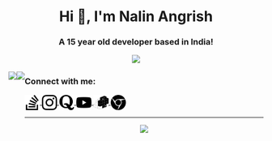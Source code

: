 <h1 align="center">Hi 👋, I'm Nalin Angrish</h1>
<h3 align="center">A 15 year old developer based in India!</h3>



<p align="center">
<p align="center"> <a href="https://github.com/ryo-ma/github-profile-trophy"><img src="https://github-profile-trophy.vercel.app/?username=Nalin-2005"/></a> </p>

<div align="center">
<img height=150 align="left" src="https://github-readme-stats.vercel.app/api?username=Nalin-2005&count_private=true&include_all_commits=true" />
<img height=150 align="left" src="https://github-readme-stats.vercel.app/api/top-langs/?username=Nalin-2005&layout=compact" />
</div>
</p>

<h3 align="left">Connect with me:</h3>
<p align="left">
  <a href="https://stackoverflow.com/users/12025232/nalin-yo" target="_blank">
    <img align="center" src="https://raw.githubusercontent.com/Nalin-2005/Nalin-2005/master/icons/stackoverflow.svg" height="30" width="30" />
  </a>
  <a href="https://instagram.com/nalin_2005" target="_blank">
    <img align="center" src="https://raw.githubusercontent.com/Nalin-2005/Nalin-2005/master/icons/instagram.svg" height="30" width="30" />
  </a>
  <a href="https://https://www.quora.com/profile/Nalin-Angrish" target="_blank">
    <img align="center" src='https://raw.githubusercontent.com/Nalin-2005/Nalin-2005/master/icons/quora.svg' height="30" width="30" >
  </a>
  <a href="https://www.youtube.com/channel/UCfvzT4VCQRebG8wM2kXkUEw" target="_blank">
    <img align="center" src="https://raw.githubusercontent.com/Nalin-2005/Nalin-2005/master/icons/youtube.svg" height="30" width="30" >
  </a>
  <a href="https://pypi.org/user/nalinstudios/" target="_blank">
    <img align="center" src="https://raw.githubusercontent.com/Nalin-2005/Nalin-2005/master/icons/pypi.svg" height="30" width="30" >
  </a>
  <a href="https://nalinstudios.herokuapp.com" target="_blank">
    <img align="center" src="https://raw.githubusercontent.com/Nalin-2005/Nalin-2005/master/icons/website.svg" height="30" width="30" >
  </a>
</p>

---
<p align="center">
    <img src="https://img.shields.io/badge/THANKS%20FOR-VISITING%20❤%EF%B8%8F-informational?style=for-the-badge&logo=github"/>
</p>
